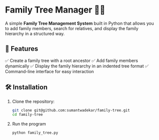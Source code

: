 # Family Tree Manager 🏡🌳

A simple **Family Tree Management System** built in Python that allows you to add family members, search for relatives, and display the family hierarchy in a structured way.

## 🚀 Features
✅ Create a family tree with a root ancestor
✅ Add family members dynamically
✅ Display the family hierarchy in an indented tree format
✅ Command-line interface for easy interaction

## 🛠️ Installation
1. Clone the repository:
   ```bash
   git clone git@github.com:sumantwadekar/family-tree.git
   cd family-tree
2. Run the program
    ```bash
    python family_tree.py

